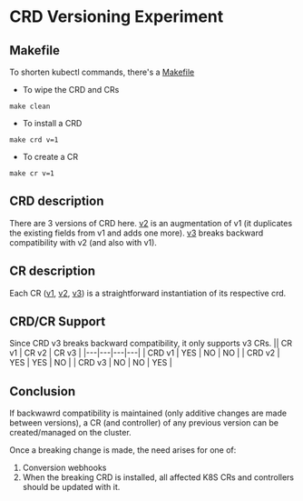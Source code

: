 # CRD Versioning Experiment

## Makefile
To shorten kubectl commands, there's a [Makefile](Makefile)
- To wipe the CRD and CRs
```
make clean
```

- To install a CRD
```
make crd v=1
```
- To create a CR
```
make cr v=1
```

## CRD description
There are 3 versions of CRD here.
[v2](rabbit-crd-v2.yaml) is an augmentation of v1 (it duplicates the existing fields from v1 and adds one more).
[v3](rabbit-crd-v2.yaml) breaks backward compatibility with v2 (and also with v1).

## CR description
Each CR ([v1](rabbit-cr-v1.yaml), [v2](rabbit-cr-v2.yaml), [v3](rabbit-cr-v3.yaml)) is a straightforward instantiation of its respective crd.

## CRD/CR Support
Since CRD v3 breaks backward compatibility, it only supports v3 CRs.
|| CR v1 | CR v2 | CR v3 |
|---|---|---|---|
| CRD v1 | YES | NO | NO |
| CRD v2 | YES | YES | NO |
| CRD v3 | NO | NO | YES |

## Conclusion
If backwawrd compatibility is maintained (only additive changes are made between versions), a CR (and controller) of any previous version can be created/managed on the cluster.

Once a breaking change is made, the need arises for one of:
1. Conversion webhooks
2. When the breaking CRD is installed, all affected K8S CRs and controllers should be updated with it.

